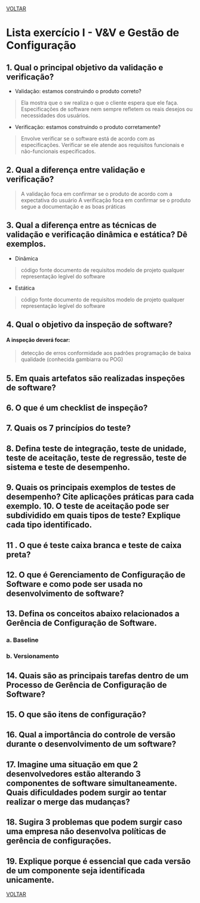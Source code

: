 [VOLTAR](https://github.com/71101128/Lista-Exercicios-I)

# Lista exercício I - V&V e Gestão de Configuração

## 1. Qual o principal objetivo da validação e verificação? 
* Validação: estamos construindo o produto correto?

>Ela mostra que o sw realiza o que o cliente espera que ele faça.
>Especificações de software nem sempre refletem os reais desejos ou necessidades dos usuários.
		
* Verificação: estamos construindo o produto corretamente?

>Envolve verificar se o software está de acordo com as especificações.
>Verificar se ele atende aos requisitos funcionais e não-funcionais especificados.

## 2. Qual a diferença entre validação e verificação? 
 	
> A validação foca em confirmar se o produto de acordo com a expectativa do usuário
> A verificação foca em confirmar se o produto segue a documentação e as boas práticas

## 3. Qual a diferença entre as técnicas de validação e verificação dinâmica e estática? Dê exemplos. 
* Dinâmica
> código fonte
> documento de requisitos
> modelo de projeto
> qualquer representação legível do software

* Estática
> código fonte
> documento de requisitos
> modelo de projeto
> qualquer representação legível do software

## 4. Qual o objetivo da inspeção de software? 
#### A inspeção deverá focar:
> detecção de erros conformidade aos padrões
> programação de baixa qualidade (conhecida gambiarra ou POG)

## 5. Em quais artefatos são realizadas inspeções de software? 


## 6. O que é um checklist de inspeção? 

## 7. Quais os 7 princípios do teste? 

## 8. Defina teste de integração, teste de unidade, teste de aceitação, teste de regressão, teste de sistema e teste de desempenho. 

## 9. Quais os principais exemplos de testes de desempenho? Cite aplicações práticas para cada exemplo. 10. O teste de aceitação pode ser subdividido em quais tipos de teste? Explique cada tipo identificado. 

## 11 . O que é teste caixa branca e teste de caixa preta? 

## 12. O que é Gerenciamento de Configuração de Software e como pode ser usada no desenvolvimento de software? 

## 13. Defina os conceitos abaixo relacionados a Gerência de Configuração de Software. 

### a. Baseline 

### b. Versionamento 

## 14. Quais são as principais tarefas dentro de um Processo de Gerência de Configuração de Software? 

## 15. O que são itens de configuração? 

## 16. Qual a importância do controle de versão durante o desenvolvimento de um software? 

## 17. Imagine uma situação em que 2 desenvolvedores estão alterando 3 componentes de software simultaneamente. Quais dificuldades podem surgir ao tentar realizar o merge das mudanças? 

## 18. Sugira 3 problemas que podem surgir caso uma empresa não desenvolva políticas de gerência de configurações. 

## 19. Explique porque é essencial que cada versão de um componente seja identificada unicamente.

[VOLTAR](https://github.com/71101128/Lista-Exercicios-I)

